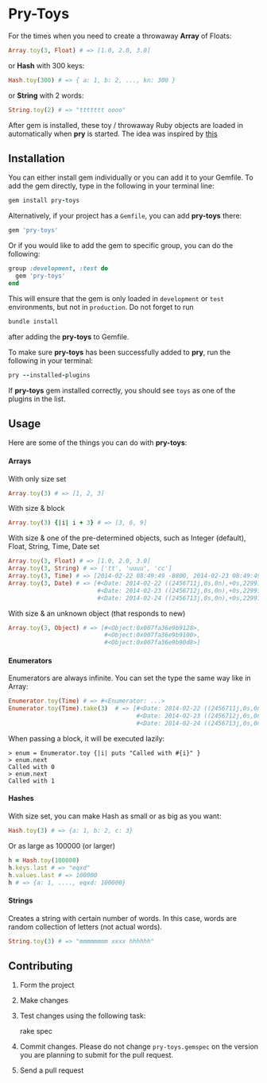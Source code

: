 # Pry-Toys

For the times when you need to create a throwaway __Array__ of Floats:

```ruby
Array.toy(3, Float) # => [1.0, 2.0, 3.0]
```

or __Hash__ with 300 keys:    

```ruby    
Hash.toy(300) # => { a: 1, b: 2, ..., kn: 300 }
```

or __String__ with 2 words:

```ruby
String.toy(2) # => "ttttttt oooo"
```

After gem is installed, these toy / throwaway Ruby objects are loaded in automatically when __pry__ is started. The idea was inspired by [this](https://gist.github.com/lucapette/807492)

## Installation

You can either install gem individually or you can add it to your Gemfile. To add the gem directly, type in the following in your terminal line:

```ruby
gem install pry-toys
```

Alternatively, if your project has a `Gemfile`, you can add __pry-toys__ there:

```ruby
gem 'pry-toys'
```

Or if you would like to add the gem to specific group, you can do the following:

```ruby
group :development, :test do
  gem 'pry-toys'
end
```

This will ensure that the gem is only loaded in `development` or `test` environments, but not in `production`. Do not forget to run

```ruby
bundle install
```

after adding the __pry-toys__ to Gemfile.

To make sure __pry-toys__ has been successfully added to __pry__, run the following in your terminal:

```ruby
pry --installed-plugins
```

If __pry-toys__ gem installed correctly, you should see `toys` as one of the plugins in the list.

## Usage

Here are some of the things you can do with __pry-toys__:

#### Arrays

With only size set

```ruby
Array.toy(3) # => [1, 2, 3]
```

With size & block

```ruby  
Array.toy(3) {|i| i + 3} # => [3, 6, 9]
```
  
With size & one of the pre-determined objects, such as Integer (default), Float, String, Time, Date set
  
```ruby
Array.toy(3, Float) # => [1.0, 2.0, 3.0]
Array.toy(3, String) # => ['tt', 'uuuu', 'cc']
Array.toy(3, Time) # => [2014-02-22 08:49:49 -0800, 2014-02-23 08:49:49 -0800, 2014-02-24 08:49:49 -0800]
Array.toy(3, Date) # => [#<Date: 2014-02-22 ((2456711j,0s,0n),+0s,2299161j)>,
                         #<Date: 2014-02-23 ((2456712j,0s,0n),+0s,2299161j)>,
                         #<Date: 2014-02-24 ((2456713j,0s,0n),+0s,2299161j)>]
```                        

With size & an unknown object (that responds to new)

```ruby
Array.toy(3, Object) # => [#<Object:0x007fa36e9b9128>,
                           #<Object:0x007fa36e9b9100>,
                           #<Object:0x007fa36e9b90d8>]
```

#### Enumerators

Enumerators are always infinite. You can set the type the same way like in Array:

```ruby
Enumerator.toy(Time) # => #<Enumerator: ...>
Enumerator.toy(Time).take(3)  # => [#<Date: 2014-02-22 ((2456711j,0s,0n),+0s,2299161j)>,
                                    #<Date: 2014-02-23 ((2456712j,0s,0n),+0s,2299161j)>,
                                    #<Date: 2014-02-24 ((2456713j,0s,0n),+0s,2299161j)>]
```

When passing a block, it will be executed lazily:
```
> enum = Enumerator.toy {|i| puts "Called with #{i}" }
> enum.next
Called with 0
> enum.next
Called with 1
```

#### Hashes

With size set, you can make Hash as small or as big as you want:

```ruby
Hash.toy(3) # => {a: 1, b: 2, c: 3}
```

Or as large as 100000 (or larger)
 
```ruby   
h = Hash.toy(100000)
h.keys.last # => "eqxd"
h.values.last # => 100000
h # => {a: 1, ...., eqxd: 100000}
```

#### Strings

Creates a string with certain number of words. In this case, words are random collection of letters (not actual words).

```ruby
String.toy(3) # => "mmmmmmmm xxxx hhhhhh"
```

## Contributing

1) Form the project

2) Make changes

3) Test changes using the following task:
  
    rake spec

4) Commit changes. Please do not change `pry-toys.gemspec` on the version you are planning to submit for the pull request.

5) Send a pull request
